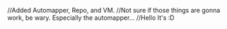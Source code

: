 //Added Automapper, Repo, and VM.
//Not sure if those things are gonna work, be wary. Especially the automapper...
//Hello It's :D
